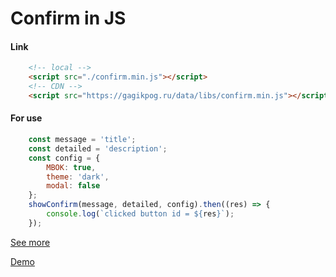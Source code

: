# Confirm in JS

#### Link 
```html
    <!-- local -->
    <script src="./confirm.min.js"></script>
    <!-- CDN -->
    <script src="https://gagikpog.ru/data/libs/confirm.min.js"></script>
```

#### For use
``` js
    const message = 'title';
    const detailed = 'description';
    const config = {
        MBOK: true,
        theme: 'dark',
        modal: false
    };
    showConfirm(message, detailed, config).then((res) => {
        console.log(`clicked button id = ${res}`);
    });
```

[See more](https://github.com/gagikpog/confirm/blob/master/main.js)

[Demo](https://gagikpog.ru/confirm/)
